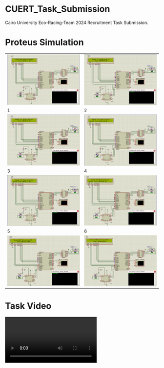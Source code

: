 # CUERT_Task_Submission
Cairo University Eco-Racing-Team 2024 Recruitment Task Submission.
# Proteus Simulation
|                                     |                                     | 
| ------------------------------------|------------------------------------ | 
| ![2](Screenshots/0.png)             | ![1](Screenshots/1.png)             |
| 1                                   | 2                                   | 
| ![1](Screenshots/1.png)             | ![2](Screenshots/2.png)             |
| 3                                   | 4                                   | 
| ![3](Screenshots/3.png)             | ![4](Screenshots/4.png)             |
| 5                                   | 6                                   | 
| ![5](Screenshots/5.png)             | ![6](Screenshots/6.png)             |

# Task Video
![Video](Video/CUERT_Task_Video.mp4)
